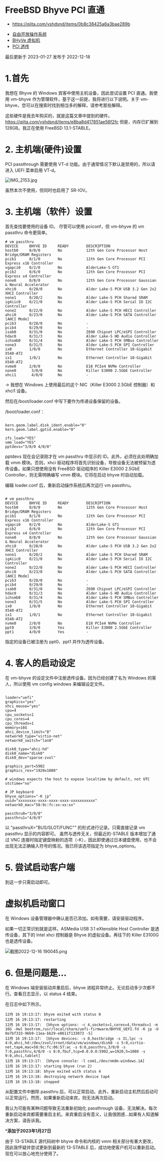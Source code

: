 # FreeBSD Bhyve PCI 直通

- <https://qiita.com/yshdsnd/items/0b8c38425a6a3bae289b>


* [ 自由开放操作系统](https://qiita.com/tags/freebsd)
* [ BHyVe 虚拟机](https://qiita.com/tags/bhyve)
* [ PCI 透传](https://qiita.com/tags/pci-passthrough)

最后更新于 2023-01-27 发布于 2022-12-18

# 1.首先

我想在 Bhyve 的 Windows 宾客中使用主机设备，因此尝试设置 PCI 直通。我使用 vm-bhyve 作为管理软件，基于这一前提，我将进行以下说明。关于 vm-bhyve，您可以在搜索时找到相当多的解释，请参考那些解释。

这些硬件是我去年购买的，就是这篇文章中提到的硬件。https://qiita.com/yshdsnd/items/e8ba8d417851ae56f2fc 但是，内存已扩展到 128GB。我正在使用 FreeBSD 13.1-STABLE。

# 2. 主机端(硬件)设置

PCI passthrough 需要使用 VT-d 功能。由于通常情况下默认是禁用的，所以请进入 UEFI 菜单启用 VT-d。

![IMG_2153.jpg](https://qiita-user-contents.imgix.net/https%3A%2F%2Fqiita-image-store.s3.ap-northeast-1.amazonaws.com%2F0%2F373056%2F3584500f-cfd5-bec1-20ff-ffbf1ab05af3.jpeg?ixlib=rb-4.0.0&auto=format&gif-q=60&q=75&s=aadf1ec7e0872ffc6cb5141398a25278)

虽然本次不使用，但同时也启用了 SR-IOV。

# 3. 主机端（软件）设置

首先查找要使用的设备 ID。 尽管可以使用 pciconf，但 vm-bhyve 的 vm passthru 命令更简单。

```
# vm passthru
DEVICE     BHYVE ID     READY        DESCRIPTION
hostb0     0/0/0        No           12th Gen Core Processor Host Bridge/DRAM Registers
pcib1      0/1/0        No           12th Gen Core Processor PCI Express x16 Controller
vgapci0    0/2/0        No           AlderLake-S GT1
pcib2      0/6/0        No           12th Gen Core Processor PCI Express x4 Controller
none0      0/8/0        No           12th Gen Core Processor Gaussian & Neural Accelerator
xhci0      0/20/0       No           Alder Lake-S PCH USB 3.2 Gen 2x2 XHCI Controller
none1      0/20/2       No           Alder Lake-S PCH Shared SRAM
ig4iic0    0/21/0       No           Alder Lake-S PCH Serial IO I2C Controller
none2      0/22/0       No           Alder Lake-S PCH HECI Controller
ahci0      0/23/0       No           Alder Lake-S PCH SATA Controller [AHCI Mode]
pcib3      0/28/0       No           -
pcib4      0/29/0       No           -
isab0      0/31/0       No           Z690 Chipset LPC/eSPI Controller
hdac0      0/31/3       No           Alder Lake-S HD Audio Controller
ichsmb0    0/31/4       No           Alder Lake-S PCH SMBus Controller
none3      0/31/5       No           Alder Lake-S PCH SPI Controller
ix0        1/0/0        No           Ethernet Controller 10-Gigabit X540-AT2
ix1        1/0/1        No           Ethernet Controller 10-Gigabit X540-AT2
nvme0      2/0/0        No           E18 PCIe4 NVMe Controller
none0       3/0/0       No           Killer E3000 2.5GbE Controller
xhci1       4/0/0       No           -
```

→ 我想在 Windows 上使用最后的这个 NIC（Killer E3000 2.5GbE 控制器）和 xhci1 设备。

然后在/boot/loader.conf 中写下要作为传递设备保留的设备。

/boot/loader.conf：

```

kern.geom.label.disk_ident.enable="0"
kern.geom.label.gptid.enable="0"

zfs_load="YES"
vmm_load="YES"
pptdevs="3/0/0 4/0/0"
```

pptdevs 现在会记录刚才在 vm passthru 中显示的 ID。此外，必须在此处明确加载 vmm 模块。否则，xhci 驱动程序将首先识别设备，导致设备无法被预留为透传设备。如果只想使用没有 FreeBSD 驱动程序的 Killer E3000 2.5GbE Controller，则无需明确编写 vmm 模块。它将在启动 bhyve 时自动加载。

编辑 loader.conf 后，重新启动操作系统后再次运行 vm passthru。

```

# vm passthru
DEVICE     BHYVE ID     READY        DESCRIPTION
hostb0     0/0/0        No           12th Gen Core Processor Host Bridge/DRAM Registers
pcib1      0/1/0        No           12th Gen Core Processor PCI Express x16 Controller
vgapci0    0/2/0        No           AlderLake-S GT1
pcib2      0/6/0        No           12th Gen Core Processor PCI Express x4 Controller
none0      0/8/0        No           12th Gen Core Processor Gaussian & Neural Accelerator
xhci0      0/20/0       No           Alder Lake-S PCH USB 3.2 Gen 2x2 XHCI Controller
none1      0/20/2       No           Alder Lake-S PCH Shared SRAM
ig4iic0    0/21/0       No           Alder Lake-S PCH Serial IO I2C Controller
none2      0/22/0       No           Alder Lake-S PCH HECI Controller
ahci0      0/23/0       No           Alder Lake-S PCH SATA Controller [AHCI Mode]
pcib3      0/28/0       No           -
pcib4      0/29/0       No           -
isab0      0/31/0       No           Z690 Chipset LPC/eSPI Controller
hdac0      0/31/3       No           Alder Lake-S HD Audio Controller
ichsmb0    0/31/4       No           Alder Lake-S PCH SMBus Controller
none3      0/31/5       No           Alder Lake-S PCH SPI Controller
ix0        1/0/0        No           Ethernet Controller 10-Gigabit X540-AT2
ix1        1/0/1        No           Ethernet Controller 10-Gigabit X540-AT2
nvme0      2/0/0        No           E18 PCIe4 NVMe Controller
ppt0       3/0/0        Yes          Killer E3000 2.5GbE Controller
ppt1       4/0/0        Yes          -
```

指定的设备已被注册为 ppt0、ppt1 并作为透传设备。

# 4. 客人的启动设定

在 vm-bhyve 的设定文件中注册透传设备。因为已经创建了名为 Windows 的客人，所以使用 vm config windows 来编辑设定文件。

```

loader="uefi"
graphics="yes"
xhci_mouse="yes"
cpu=4
cpu_sockets=1
cpu_cores=4
cpu_threads=1
memory=16G
ahci_device_limit="8"
network0_type="virtio-net"
network0_switch="lan0"

disk0_type="ahci-hd"
disk0_name="disk0"
disk0_dev="sparse-zvol"

graphics_port=5902
graphics_res="1920x1080"

# windows expects the host to expose localtime by default, not UTC
utctime="no"

# JP keyboard
bhyve_options="-K jp"
uuid="xxxxxxxx-xxxx-xxxx-xxxx-xxxxxxxxxxx"
network0_mac="58:9c:fc:xx:xx:xx"

passthru0="3/0/0"
passthru1="4/0/0"
```

以 "passthruX="BUS/SLOT/FUNC"" 的形式进行记录。只需直接记录 vm passthru 显示的内容即可。 虽然与透传无关，但最近的-STABLE 版本增加了通过 VNC 连接时指定键盘映射的选项（-K），因此即使通过日本键盘使用，也不会出现无法正确输入符号的情况。我已将该选项指定为 bhyve_options。

# 5. 尝试启动客户端

 到这一步只需启动即可。

# 虚拟机启动窗口

在 Windows 设备管理器中确认是否已添加。如有需要，请安装驱动程序。

如果一切正常识别就是这样。ASMedia USB 3.1 eXtensible Host Controller 是透传设备，其下的 Intel xhci 控制器是 Bhyve 的虚拟设备。再往下的 Killer E3100G 也是透传设备。

![截图2022-12-16 190045.png](https://qiita-user-contents.imgix.net/https%3A%2F%2Fqiita-image-store.s3.ap-northeast-1.amazonaws.com%2F0%2F373056%2F95619590-f66e-8023-88b3-4e35373460b7.png?ixlib=rb-4.0.0&auto=format&gif-q=60&q=75&s=ece585965d94c9f96f571b9b0c216bf0)

# 6. 但是问题是...

在 Windows 端安装驱动并重启后，bhyve 进程异常终止。无论启动多少次都不行。查看日志显示，以 status 4 结束。

 在日志中如下所示。

```
12月 16 19:13:17: bhyve exited with status 0
12月 16 19:13:17: restarting
12月 16 19:13:17:  [bhyve options: -c 4,sockets=1,cores=4,threads=1 -m 16G -Hwl bootrom,/usr/local/share/uefi-firmware/BHYVE_UEFI.fd -K jp -U 0e7bf333-96b9-11ea-bb29-e8611f133073 -S]
12月 16 19:13:17:  [bhyve devices: -s 0,hostbridge -s 31,lpc -s 4:0,ahci,hd:/dev/zvol/zroot/data/vm/windows/disk0 -s 5:0,virtio-net,tap4,mac=58:9c:fc:06:57:ac -s 6:0,passthru,3/0/0 -s 7:0,passthru,4/0/0 -s 8:0,fbuf,tcp=0.0.0.0:5902,w=1920,h=1080 -s 9:0,xhci,tablet]
12月 16 19:13:17:  [bhyve console: -l com1,/dev/nmdm-windows.1A]
12月 16 19:13:17: starting bhyve (run 2)
12月 16 19:13:18: bhyve exited with status 4
12月 16 19:13:18: destroying network device tap4
12月 16 19:13:18: stopped
```

从配置文件中删除 passthru 后，可以正常启动。此外，重新启动主机然后启动可以正常运行。然而，如果重新启动来宾，则无法再次启动。

我认为可能有某种问题导致无法重新初始化 passthrough 设备，无法解决。每次重新启动来宾都需要重启主机，来宾重启没有意义，让我很困惑...如果有人知道解决方案，请告诉我。

***添加于2023年1月27日**

由于 13-STABLE 源代码树中 bhyve 命令和内核的 vmm 相关部分有重大更改，因此我怀疑并尝试更新到最新的 13-STABLE 后，成功地使客户机可以重新启动。现在可以放心地充分使用了。
